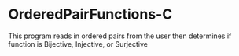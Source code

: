 # OrderedPairFunctions-C
This program reads in ordered pairs from the user then determines if function is Bijective, Injective, or Surjective
